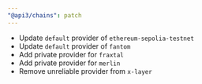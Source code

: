 ```yaml
---
"@api3/chains": patch
---
```


* Update `default` provider of `ethereum-sepolia-testnet`
* Update `default` provider of `fantom`
* Add private provider for `fraxtal`
* Add private provider for `merlin`
* Remove unreliable provider from `x-layer`